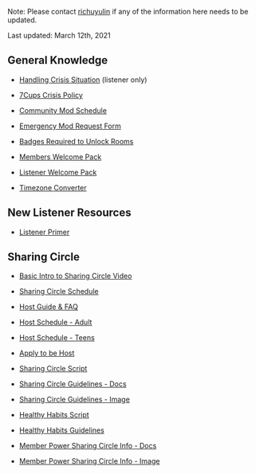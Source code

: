 Note: Please contact [richuyulin](https://www.7cups.com/@richuyulin) if any of the information here needs to be updated.

Last updated: March 12th, 2021

## General Knowledge

- [Handling Crisis Situation](https://www.7cups.com/forum/ListenerLearningJourney_149/ChatSupport_101/CrisisChatsAReminderForAll_224116/) (listener only)
- [7Cups Crisis Policy](https://help.7cups.com/hc/en-us/articles/360026238093-Crisis)

- [Community Mod Schedule](https://www.7cups.com/forum/SafetyKnowledgeat7Cups_181/CommunityModeratorWeeklySchedule_1640/CommunityModScheduleWeekofJan06_214569/)
- [Emergency Mod Request Form](https://docs.google.com/forms/d/e/1FAIpQLScRXkwrrPicWRzUvBPYq2wrblHE5HexqFmVA3k3B4QLEoNyHw/viewform)
- [Badges Required to Unlock Rooms](https://www.7cups.com/forum/GroupSupport_168/ASilentObserversOffice_2008/BadgesRequiredtoUnlockSupportRooms_213011/)

- [Members Welcome Pack](https://docs.google.com/document/d/1CL9Yu_6zixlapOjdrhCgKLy9JN5wY3HWdrGH7PIO2WI/edit)
- [Listener Welcome Pack](https://docs.google.com/document/d/1dJwbNslw0nzUKqts1caZ477H3p4tpKQnB6Fkgg1QR44/edit)

- [Timezone Converter](https://www.worldtimebuddy.com/)

## New Listener Resources

- [Listener Primer](https://docs.google.com/document/d/1XlzXbiX0sOiTvIkyikekCvRJdai20cN3pkbF2NMuFKY/edit)

## Sharing Circle

- [Basic Intro to Sharing Circle Video](https://www.youtube.com/watch?v=B16BVGcEbF4)
- [Sharing Circle Schedule](https://www.7cups.com/forum/GroupModZone_168/MemberSharingCircleandHealthyHabits_2109/SharingCircleScheduleAdultsITeens_236638/)

- [Host Guide & FAQ](https://docs.google.com/document/d/1-_nEnsutdTuEIWG3CKSYYdLIQkf89V1RpkqU91SPIYk/edit)
- [Host Schedule - Adult](https://docs.google.com/spreadsheets/d/1NL2vmymJlZJEekFZRX1cSON0XRvgBKNdB0ayOYUJS2k/edit#gid=0)
- [Host Schedule - Teens](https://docs.google.com/spreadsheets/d/1RLAzntJGOpNjf1cMxhPNCorHvtp0p9RnJ7c2f9kUmbc/edit#gid=101764704)
- [Apply to be Host](https://docs.google.com/forms/d/e/1FAIpQLSfPe2N1QUjB_KEFF_EhAtZymtydkkIFlruU7u0lC35q4eTztA/viewform)

- [Sharing Circle Script](https://docs.google.com/document/d/17vTLxzLnJYtrrA8OgdkOQGXJLuFgs2fZZbVU1M1kFOk/edit)
- [Sharing Circle Guidelines - Docs](https://docs.google.com/document/d/1fxLXp-4sm9aPNOikfQeflFmmfxrFo54bKiRSCv7Lbag/edit)
- [Sharing Circle Guidelines - Image](https://prnt.sc/v416b3)

- [Healthy Habits Script](https://docs.google.com/document/d/1wX0lXZZtVoiE8naZYAeV7VzVLjdGwSvQo_g3gtR3dQk/edit)
- [Healthy Habits Guidelines](https://prnt.sc/v6023w)

- [Member Power Sharing Circle Info - Docs](https://docs.google.com/document/d/1X-QIdDJb6R2HeS90ZuWtiQ86GMkgWjL7J9WESSZZW00/edit)
- [Member Power Sharing Circle Info - Image](https://prnt.sc/100161g)








